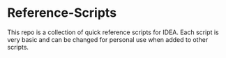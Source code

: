 # Reference-Scripts
This repo is a collection of quick reference scripts for IDEA. Each script is very basic and can be changed for personal use when added to other scripts. 

